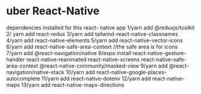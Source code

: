 # uber React-Native
dependencies installed for this react- native app
1/yarn add @reduxjs/toolkit
2/ yarn add react-redux
3/yarn add tailwind-react-native-classnames
4/yarn add react-native-elements
5/yarn add react-native-vector-icons
6/yarn add react-native-safe-area-context //the safe area is for icons
7/yarn add @react-navigation/native
8/expo install react-native-gesture-handler react-native-reanimated react-native-screens react-native-safe-area-context @react-native-community/masked-view
9/yarn add @react-navigation/native-stack
10/yarn add react-native-google-places-autocomplete
11/yarn add react-native-dotenv
12/yarn add react-native-maps
13/yarn add react-native-maps-directions
